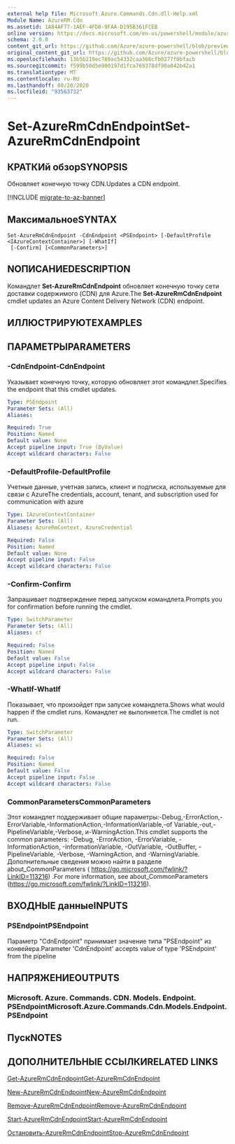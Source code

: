 ```yaml
---
external help file: Microsoft.Azure.Commands.Cdn.dll-Help.xml
Module Name: AzureRM.Cdn
ms.assetid: 1A84AF77-1AEF-4FD0-9FAA-D195B361FCEB
online version: https://docs.microsoft.com/en-us/powershell/module/azurerm.cdn/set-azurermcdnendpoint
schema: 2.0.0
content_git_url: https://github.com/Azure/azure-powershell/blob/preview/src/ResourceManager/Cdn/Commands.Cdn/help/Set-AzureRmCdnEndpoint.md
original_content_git_url: https://github.com/Azure/azure-powershell/blob/preview/src/ResourceManager/Cdn/Commands.Cdn/help/Set-AzureRmCdnEndpoint.md
ms.openlocfilehash: 13b5b219ec789ac54332caa366cfb0277f0bfacb
ms.sourcegitcommit: f599b50d5e980197d1fca769378df90a842b42a1
ms.translationtype: MT
ms.contentlocale: ru-RU
ms.lasthandoff: 08/20/2020
ms.locfileid: "93563732"
---
```

# <span data-ttu-id="4d984-101">Set-AzureRmCdnEndpoint</span><span class="sxs-lookup"><span data-stu-id="4d984-101">Set-AzureRmCdnEndpoint</span></span>

## <span data-ttu-id="4d984-102">КРАТКИй обзор</span><span class="sxs-lookup"><span data-stu-id="4d984-102">SYNOPSIS</span></span>
<span data-ttu-id="4d984-103">Обновляет конечную точку CDN.</span><span class="sxs-lookup"><span data-stu-id="4d984-103">Updates a CDN endpoint.</span></span>

[!INCLUDE [migrate-to-az-banner](../../includes/migrate-to-az-banner.md)]

## <span data-ttu-id="4d984-104">Максимальное</span><span class="sxs-lookup"><span data-stu-id="4d984-104">SYNTAX</span></span>

```
Set-AzureRmCdnEndpoint -CdnEndpoint <PSEndpoint> [-DefaultProfile <IAzureContextContainer>] [-WhatIf]
 [-Confirm] [<CommonParameters>]
```

## <span data-ttu-id="4d984-105">NОПИСАНИЕ</span><span class="sxs-lookup"><span data-stu-id="4d984-105">DESCRIPTION</span></span>
<span data-ttu-id="4d984-106">Командлет **Set-AzureRmCdnEndpoint** обновляет конечную точку сети доставки содержимого (CDN) для Azure.</span><span class="sxs-lookup"><span data-stu-id="4d984-106">The **Set-AzureRmCdnEndpoint** cmdlet updates an Azure Content Delivery Network (CDN) endpoint.</span></span>

## <span data-ttu-id="4d984-107">ИЛЛЮСТРИРУЮТ</span><span class="sxs-lookup"><span data-stu-id="4d984-107">EXAMPLES</span></span>

## <span data-ttu-id="4d984-108">ПАРАМЕТРЫ</span><span class="sxs-lookup"><span data-stu-id="4d984-108">PARAMETERS</span></span>

### <span data-ttu-id="4d984-109">-CdnEndpoint</span><span class="sxs-lookup"><span data-stu-id="4d984-109">-CdnEndpoint</span></span>
<span data-ttu-id="4d984-110">Указывает конечную точку, которую обновляет этот командлет.</span><span class="sxs-lookup"><span data-stu-id="4d984-110">Specifies the endpoint that this cmdlet updates.</span></span>

```yaml
Type: PSEndpoint
Parameter Sets: (All)
Aliases: 

Required: True
Position: Named
Default value: None
Accept pipeline input: True (ByValue)
Accept wildcard characters: False
```

### <span data-ttu-id="4d984-111">-DefaultProfile</span><span class="sxs-lookup"><span data-stu-id="4d984-111">-DefaultProfile</span></span>
<span data-ttu-id="4d984-112">Учетные данные, учетная запись, клиент и подписка, используемые для связи с Azure</span><span class="sxs-lookup"><span data-stu-id="4d984-112">The credentials, account, tenant, and subscription used for communication with azure</span></span>

```yaml
Type: IAzureContextContainer
Parameter Sets: (All)
Aliases: AzureRmContext, AzureCredential

Required: False
Position: Named
Default value: None
Accept pipeline input: False
Accept wildcard characters: False
```

### <span data-ttu-id="4d984-113">-Confirm</span><span class="sxs-lookup"><span data-stu-id="4d984-113">-Confirm</span></span>
<span data-ttu-id="4d984-114">Запрашивает подтверждение перед запуском командлета.</span><span class="sxs-lookup"><span data-stu-id="4d984-114">Prompts you for confirmation before running the cmdlet.</span></span>

```yaml
Type: SwitchParameter
Parameter Sets: (All)
Aliases: cf

Required: False
Position: Named
Default value: False
Accept pipeline input: False
Accept wildcard characters: False
```

### <span data-ttu-id="4d984-115">-WhatIf</span><span class="sxs-lookup"><span data-stu-id="4d984-115">-WhatIf</span></span>
<span data-ttu-id="4d984-116">Показывает, что произойдет при запуске командлета.</span><span class="sxs-lookup"><span data-stu-id="4d984-116">Shows what would happen if the cmdlet runs.</span></span>
<span data-ttu-id="4d984-117">Командлет не выполняется.</span><span class="sxs-lookup"><span data-stu-id="4d984-117">The cmdlet is not run.</span></span>

```yaml
Type: SwitchParameter
Parameter Sets: (All)
Aliases: wi

Required: False
Position: Named
Default value: False
Accept pipeline input: False
Accept wildcard characters: False
```

### <span data-ttu-id="4d984-118">CommonParameters</span><span class="sxs-lookup"><span data-stu-id="4d984-118">CommonParameters</span></span>
<span data-ttu-id="4d984-119">Этот командлет поддерживает общие параметры:-Debug,-ErrorAction,-ErrorVariable,-InformationAction,-InformationVariable,-of Variable,-out,-PipelineVariable,-Verbose, и-WarningAction.</span><span class="sxs-lookup"><span data-stu-id="4d984-119">This cmdlet supports the common parameters: -Debug, -ErrorAction, -ErrorVariable, -InformationAction, -InformationVariable, -OutVariable, -OutBuffer, -PipelineVariable, -Verbose, -WarningAction, and -WarningVariable.</span></span> <span data-ttu-id="4d984-120">Дополнительные сведения можно найти в разделе about_CommonParameters ( https://go.microsoft.com/fwlink/?LinkID=113216) .</span><span class="sxs-lookup"><span data-stu-id="4d984-120">For more information, see about_CommonParameters (https://go.microsoft.com/fwlink/?LinkID=113216).</span></span>

## <span data-ttu-id="4d984-121">ВХОДНЫЕ данные</span><span class="sxs-lookup"><span data-stu-id="4d984-121">INPUTS</span></span>

### <span data-ttu-id="4d984-122">PSEndpoint</span><span class="sxs-lookup"><span data-stu-id="4d984-122">PSEndpoint</span></span>
<span data-ttu-id="4d984-123">Параметр "CdnEndpoint" принимает значение типа "PSEndpoint" из конвейера.</span><span class="sxs-lookup"><span data-stu-id="4d984-123">Parameter 'CdnEndpoint' accepts value of type 'PSEndpoint' from the pipeline</span></span>

## <span data-ttu-id="4d984-124">НАПРЯЖЕНИЕ</span><span class="sxs-lookup"><span data-stu-id="4d984-124">OUTPUTS</span></span>

### <span data-ttu-id="4d984-125">Microsoft. Azure. Commands. CDN. Models. Endpoint. PSEndpoint</span><span class="sxs-lookup"><span data-stu-id="4d984-125">Microsoft.Azure.Commands.Cdn.Models.Endpoint.PSEndpoint</span></span>

## <span data-ttu-id="4d984-126">Пуск</span><span class="sxs-lookup"><span data-stu-id="4d984-126">NOTES</span></span>

## <span data-ttu-id="4d984-127">ДОПОЛНИТЕЛЬНЫЕ ССЫЛКИ</span><span class="sxs-lookup"><span data-stu-id="4d984-127">RELATED LINKS</span></span>

[<span data-ttu-id="4d984-128">Get-AzureRmCdnEndpoint</span><span class="sxs-lookup"><span data-stu-id="4d984-128">Get-AzureRmCdnEndpoint</span></span>](./Get-AzureRmCdnEndpoint.md)

[<span data-ttu-id="4d984-129">New-AzureRmCdnEndpoint</span><span class="sxs-lookup"><span data-stu-id="4d984-129">New-AzureRmCdnEndpoint</span></span>](./New-AzureRmCdnEndpoint.md)

[<span data-ttu-id="4d984-130">Remove-AzureRmCdnEndpoint</span><span class="sxs-lookup"><span data-stu-id="4d984-130">Remove-AzureRmCdnEndpoint</span></span>](./Remove-AzureRmCdnEndpoint.md)

[<span data-ttu-id="4d984-131">Start-AzureRmCdnEndpoint</span><span class="sxs-lookup"><span data-stu-id="4d984-131">Start-AzureRmCdnEndpoint</span></span>](./Start-AzureRmCdnEndpoint.md)

[<span data-ttu-id="4d984-132">Остановить-AzureRmCdnEndpoint</span><span class="sxs-lookup"><span data-stu-id="4d984-132">Stop-AzureRmCdnEndpoint</span></span>](./Stop-AzureRmCdnEndpoint.md)


